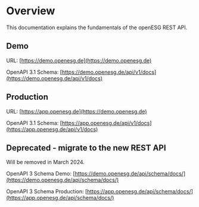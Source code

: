 # Overview

This documentation explains the fundamentals of the openESG REST API.

## Demo

URL: [https://demo.openesg.de](https://demo.openesg.de)

OpenAPI 3.1 Schema:
[https://demo.openesg.de/api/v1/docs](https://demo.openesg.de/api/v1/docs)

## Production

URL: [https://app.openesg.de](https://demo.openesg.de)

OpenAPI 3.1 Schema:
[https://app.openesg.de/api/v1/docs](https://app.openesg.de/api/v1/docs)

## Deprecated - migrate to the new REST API

Will be removed in March 2024.

OpenAPI 3 Schema Demo:
[https://demo.openesg.de/api/schema/docs/](https://demo.openesg.de/api/schema/docs/)

OpenAPI 3 Schema Production:
[https://app.openesg.de/api/schema/docs/](https://app.openesg.de/api/schema/docs/)
